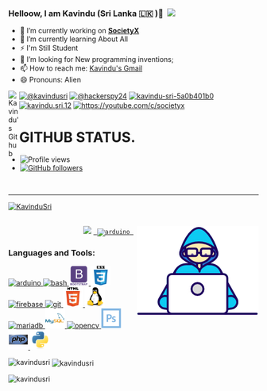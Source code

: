 ### Helloow, I am Kavindu (Sri Lanka 🇱🇰 )👋 &nbsp;<img src="https://github.com/TheDudeThatCode/TheDudeThatCode/blob/master/Assets/Earth.gif" width="24px">



- 🔭 I’m currently working on **[SocietyX](https://www.youtube.com/c/societyx)**
- 🌱 I’m currently learning About All
- ⚡️ I'm Still Student
- 🤔 I’m looking for New programming inventions;
- 📫 How to reach me: [Kavindu's Gmail](kavindusri2005@gmail.com)
- 😄 Pronouns: Alien

<div align="left">
<a href="https://github.com/KavinduSri">
  <img align="left" alt="Kavindu's Github" width="22px" src="https://cdn.jsdelivr.net/npm/simple-icons@v3/icons/github.svg" />
</a>
  <a href="https://www.hackerrank.com/kavindusri" target="blank"><img align="center" src="https://raw.githubusercontent.com/rahuldkjain/github-profile-readme-generator/master/src/images/icons/Social/hackerrank.svg" alt="@kavindusri" height="30" width="40" /></a>
<a href="https://codepen.io/hackerspy24" target="blank"><img align="center" src="https://raw.githubusercontent.com/rahuldkjain/github-profile-readme-generator/master/src/images/icons/Social/codepen.svg" alt="@hackerspy24" height="30" width="40" /></a>
<a href="https://linkedin.com/in/kavindu-sri-5a0b401b0" target="blank"><img align="center" src="https://raw.githubusercontent.com/rahuldkjain/github-profile-readme-generator/master/src/images/icons/Social/linked-in-alt.svg" alt="kavindu-sri-5a0b401b0" height="30" width="40" /></a>
<a href="https://fb.com/kavindu.sri.12" target="blank"><img align="center" src="https://raw.githubusercontent.com/rahuldkjain/github-profile-readme-generator/master/src/images/icons/Social/facebook.svg" alt="kavindu.sri.12" height="30" width="40" /></a>
<a href="/https://youtube.com/c/societyx" target="blank"><img align="center" src="https://raw.githubusercontent.com/rahuldkjain/github-profile-readme-generator/master/src/images/icons/Social/youtube.svg" alt="https://youtube.com/c/societyx" height="30" width="40" /></a>
 <br>


</div>

  
  # GITHUB STATUS.
- ![Profile views](https://gpvc.arturio.dev/KavinduSri)
- [![GitHub followers](https://img.shields.io/github/followers/KavinduSri?label=Followers)](https://github.com/KavinduSri?tab=followers)
  






</p>


<!--rule -->
<br>
<hr style="height:2px;border-width:0;color:gray;background-color:gray">

  <p align="left"> <a href="https://github-profile-trophy.vercel.app/?username=KavinduSri"><img src="https://github-profile-trophy.vercel.app/?username=KavinduSri" alt="KavinduSri" /></a> </p>
  <br>

<div align="right">
<img align="right" src="https://github.com/RazorKenway/RazorKenway/blob/main/Developer.gif"/>
<code><img width="10%"  src="https://www.vectorlogo.zone/logos/python/python-ar21.svg"></code>
<code><a href="https://www.arduino.cc/" target="_blank"> <img src="https://cdn.worldvectorlogo.com/logos/arduino-1.svg" alt="arduino" width="40" height="40"/> </a> <a></code>
</div>

<h3 align="left">Languages and Tools:</h3>
<p align="left"> <a href="https://www.arduino.cc/" target="_blank"> <img src="https://cdn.worldvectorlogo.com/logos/arduino-1.svg" alt="arduino" width="40" height="40"/> </a> <a href="https://www.gnu.org/software/bash/" target="_blank"> <img src="https://www.vectorlogo.zone/logos/gnu_bash/gnu_bash-icon.svg" alt="bash" width="40" height="40"/> </a> <a href="https://getbootstrap.com" target="_blank"> <img src="https://raw.githubusercontent.com/devicons/devicon/master/icons/bootstrap/bootstrap-plain-wordmark.svg" alt="bootstrap" width="40" height="40"/> </a> <a href="https://www.w3schools.com/css/" target="_blank"> <img src="https://raw.githubusercontent.com/devicons/devicon/master/icons/css3/css3-original-wordmark.svg" alt="css3" width="40" height="40"/> </a> <a href="https://firebase.google.com/" target="_blank"> <img src="https://www.vectorlogo.zone/logos/firebase/firebase-icon.svg" alt="firebase" width="40" height="40"/> </a> <a href="https://git-scm.com/" target="_blank"> <img src="https://www.vectorlogo.zone/logos/git-scm/git-scm-icon.svg" alt="git" width="40" height="40"/> </a> <a href="https://www.w3.org/html/" target="_blank"> <img src="https://raw.githubusercontent.com/devicons/devicon/master/icons/html5/html5-original-wordmark.svg" alt="html5" width="40" height="40"/> </a> <a href="https://www.linux.org/" target="_blank"> <img src="https://raw.githubusercontent.com/devicons/devicon/master/icons/linux/linux-original.svg" alt="linux" width="40" height="40"/> </a> <a href="https://mariadb.org/" target="_blank"> <img src="https://www.vectorlogo.zone/logos/mariadb/mariadb-icon.svg" alt="mariadb" width="40" height="40"/> </a> <a href="https://www.mysql.com/" target="_blank"> <img src="https://raw.githubusercontent.com/devicons/devicon/master/icons/mysql/mysql-original-wordmark.svg" alt="mysql" width="40" height="40"/> </a> <a href="https://opencv.org/" target="_blank"> <img src="https://www.vectorlogo.zone/logos/opencv/opencv-icon.svg" alt="opencv" width="40" height="40"/> </a> <a href="https://www.photoshop.com/en" target="_blank"> <img src="https://raw.githubusercontent.com/devicons/devicon/master/icons/photoshop/photoshop-line.svg" alt="photoshop" width="40" height="40"/> </a> <a href="https://www.php.net" target="_blank"> <img src="https://raw.githubusercontent.com/devicons/devicon/master/icons/php/php-original.svg" alt="php" width="40" height="40"/> </a> <a href="https://www.python.org" target="_blank"> <img src="https://raw.githubusercontent.com/devicons/devicon/master/icons/python/python-original.svg" alt="python" width="40" height="40"/> </a> </p>

 

<p><img align="left" src="https://github-readme-stats.vercel.app/api/top-langs?username=KavinduSri&show_icons=true&theme=dark&title_color=0fc3ff&text_color=00ff1e&bg_color=000000&hide_border=true&locale=en&layout=compact" alt="kavindusri" /></p>

<p>&nbsp;<img align="center" src="https://github-readme-stats.vercel.app/api?username=KavinduSri&show_icons=true&theme=dark&title_color=24deff&text_color=ff0000&hide_border=true&locale=en" alt="kavindusri" /></p>

<p><img align="center" src="https://github-readme-streak-stats.herokuapp.com/?user=KavinduSri&theme=dark" alt="kavindusri" /></p>

